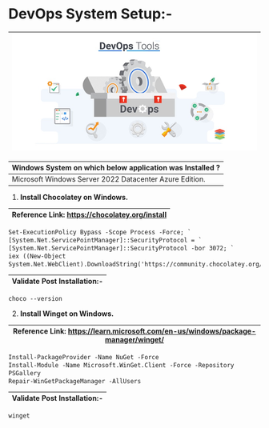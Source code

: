 # DevOps System Setup:-

| <img src="Images/1-Banner.jpg"> |
| --------- |

| Windows System on which below application was Installed ? |
| --------- |
| Microsoft Windows Server 2022 Datacenter Azure Edition. |

1. __Install Chocolatey on Windows.__

| Reference Link: https://chocolatey.org/install |
| --------- |

```
Set-ExecutionPolicy Bypass -Scope Process -Force; `
[System.Net.ServicePointManager]::SecurityProtocol = `
[System.Net.ServicePointManager]::SecurityProtocol -bor 3072; `
iex ((New-Object System.Net.WebClient).DownloadString('https://community.chocolatey.org/install.ps1'))
```

| Validate Post Installation:- |
| --------- |

```
choco --version
```

2. __Install Winget on Windows.__

| Reference Link: https://learn.microsoft.com/en-us/windows/package-manager/winget/ |
| --------- |

```
Install-PackageProvider -Name NuGet -Force
Install-Module -Name Microsoft.WinGet.Client -Force -Repository PSGallery
Repair-WinGetPackageManager -AllUsers
```

| Validate Post Installation:- |
| --------- |

```
winget
```

